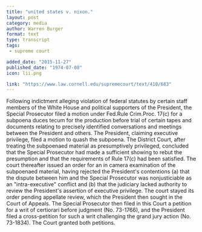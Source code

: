 ```yaml
---
title: "united states v. nixon."
layout: post
category: media
author: Warren Burger
format: text
type: transcript
tags: 
 - supreme court

added_date: "2015-11-27"
published_date: "1974-07-08"
icon: lii.png

link: "https://www.law.cornell.edu/supremecourt/text/418/683" 
---
```


Following indictment alleging violation of federal statutes by certain staff
members of the White House and political supporters of the President, the
Special Prosecutor filed a motion under Fed.Rule Crim.Proc. 17(c) for a
subpoena duces tecum for the production before trial of certain tapes and
documents relating to precisely identified conversations and meetings between
the President and others. The President, claiming executive privilege, filed a
motion to quash the subpoena. The District Court, after treating the subpoenaed
material as presumptively privileged, concluded that the Special Prosecutor had
made a sufficient showing to rebut the presumption and that the requirements of
Rule 17(c) had been satisfied. The court thereafter issued an order for an in
camera examination of the subpoenaed material, having rejected the President's
contentions (a) that the dispute between him and the Special Prosecutor was
nonjusticiable as an "intra-executive" conflict and (b) that the judiciary
lacked authority to review the President's assertion of executive privilege.
The court stayed its order pending appellate review, which the President then
sought in the Court of Appeals. The Special Prosecutor then filed in this Court
a petition for a writ of certiorari before judgment (No. 73-1766), and the
President filed a cross-petition for such a writ challenging the grand jury
action (No. 73-1834). The Court granted both petitions.

